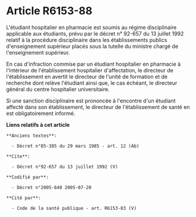 # Article R6153-88

L'étudiant hospitalier en pharmacie est soumis au régime disciplinaire applicable aux étudiants, prévu par le décret n°
92-657 du 13 juillet 1992 relatif à la procédure disciplinaire dans les établissements publics d'enseignement supérieur
placés sous la tutelle du ministre chargé de l'enseignement supérieur.

En cas d'infraction commise par un étudiant hospitalier en pharmacie à l'intérieur de l'établissement hospitalier
d'affectation, le directeur de l'établissement en avertit le directeur de l'unité de formation et de recherche dont relève
l'étudiant ainsi que, le cas échéant, le directeur général du centre hospitalier universitaire.

Si une sanction disciplinaire est prononcée à l'encontre d'un étudiant affecté dans son établissement, le directeur de
l'établissement de santé en est obligatoirement informé.

**Liens relatifs à cet article**

	**Anciens textes**:

	  - Décret n°85-385 du 29 mars 1985 - art. 12 (Ab)

	**Cite**:

	  - Décret n°92-657 du 13 juillet 1992 (V)

	**Codifié par**:

	  - Décret n°2005-840 2005-07-20

	**Cité par**:

	  - Code de la santé publique - art. R6153-83 (V)

